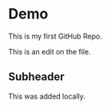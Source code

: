 # Demo

This is my first GitHub Repo.

This is an edit on the file. 

## Subheader 

This was added locally. 
